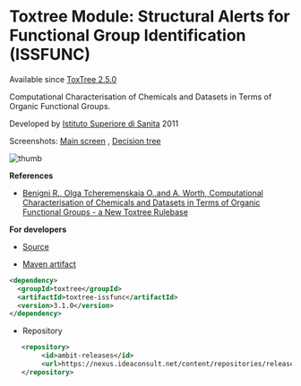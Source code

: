 # Toxtree Module: Structural Alerts for Functional Group Identification (ISSFUNC)

Available since [ToxTree 2.5.0](./download.html#Toxtree-v2.5.0)

Computational Characterisation of Chemicals and Datasets in Terms of Organic Functional Groups.
 
Developed by [Istituto Superiore di Sanita](http://www.iss.it)  2011 
 
Screenshots: [Main screen](./images/issfunc/screen.jpg) , [Decision tree](./images/issfunc/tree.jpg)

![thumb](images/issfunc/thumb.jpg)

**References**

- [Benigni R., Olga Tcheremenskaia O.,and A. Worth, Computational Characterisation of Chemicals and Datasets in Terms of Organic Functional Groups - a New Toxtree Rulebase](https://ec.europa.eu/jrc/en/publication/eur-scientific-and-technical-research-reports/computational-characterisation-chemicals-and-datasets-terms-organic-functional-groups-new)
   		
**For developers**
 
- [Source](https://sourceforge.net/p/toxtree/git/ci/master/tree/toxtree/toxtree-plugins/toxtree-functional_groups) 

- [Maven artifact](http://maven.apache.org/) 
   		
```xml 		
<dependency>
  <groupId>toxtree</groupId>
  <artifactId>toxtree-issfunc</artifactId>
  <version>3.1.0</version>
</dependency>
```

- Repository

```xml
   <repository>
        <id>ambit-releases</id>
        <url>https://nexus.ideaconsult.net/content/repositories/releases</url>
   </repository>
``` 
